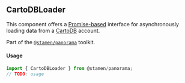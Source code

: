## CartoDBLoader

This component offers a [Promise-based](https://developer.mozilla.org/en-US/docs/Web/JavaScript/Reference/Global_Objects/Promise) interface for asynchronously loading data from a [CartoDB](https://cartodb.com/) account.

Part of the [`@stamen/panorama`](https://www.npmjs.com/package/@stamen/panorama) toolkit.

#### Usage
```js
import { CartoDBLoader } from @stamen/panorama;
// TODO: usage
```

